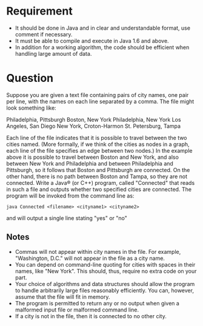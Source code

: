 # Requirement
- It should be done in Java and in clear and understandable format, use comment if necessary.
- It must be able to compile and execute in Java 1.6 and above.
- In addition for a working algorithm, the code should be efficient when handling large amount of data.

# Question
Suppose you are given a text file containing pairs of city names, one pair per line, with the names on each line separated by a comma.
The file might look something like:

Philadelphia, Pittsburgh
Boston, New York
Philadelphia, New York
Los Angeles, San Diego
New York, Croton-Harmon
St. Petersburg, Tampa

Each line of the file indicates that it is possible to travel between the two cities named.
(More formally, if we think of the cities as nodes in a graph, each line of the file specifies an edge between two nodes.)
In the example above it is possible to travel between Boston and New York, and also between New York and Philadelphia and between Philadelphia and Pittsburgh, so it follows that Boston and Pittsburgh are connected.
On the other hand, there is no path between Boston and Tampa, so they are not connected.
Write a Java® (or C++) program, called "Connected" that reads in such a file and outputs whether two specified cities are connected.
The program will be invoked from the command line as:
```
java Connected <filename> <cityname1> <cityname2>
```
and will output a single line stating "yes" or "no"

## Notes
- Commas will not appear within city names in the file. For example, "Washington, D.C." will not appear in the file as a city name.
- You can depend on command-line quoting for cities with spaces in their names, like "New York". This should, thus, require no extra code on your part.
- Your choice of algorithms and data structures should allow the program to handle arbitrarily large files reasonably efficiently. You can, however, assume that the file will fit in memory.
- The program is permitted to return any or no output when given a malformed input file or malformed command line.
- If a city is not in the file, then it is connected to no other city.